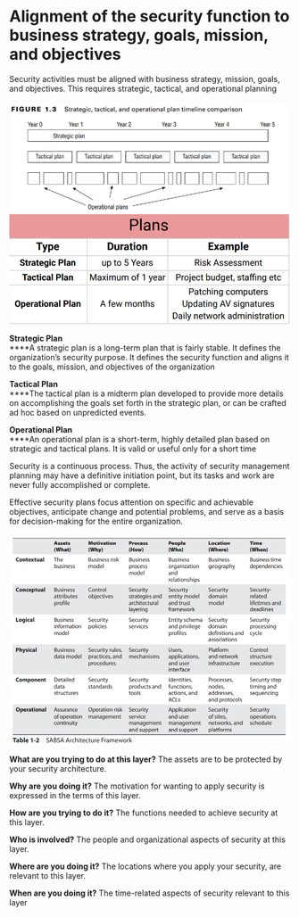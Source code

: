 # Alignment of the security function to business strategy, goals, mission, and objectives

Security activities must be aligned with business strategy, mission, goals, and objectives. This requires strategic, tactical, and operational planning\
\
![](<../../.gitbook/assets/image (13).png>)![](<../../.gitbook/assets/image (7) (1).png>)

**Strategic Plan**\
****A strategic plan is a long-term plan that is fairly stable. It defines the organization’s security purpose. It defines the security function and aligns it to the goals, mission, and objectives of the organization

**Tactical Plan**\
****The tactical plan is a midterm plan developed to provide more details on accomplishing the goals set forth in the strategic plan, or can be crafted ad hoc based on unpredicted events.

**Operational Plan**\
****An operational plan is a short-term, highly detailed plan based on strategic and tactical plans. It is valid or useful only for a short time

Security is a continuous process. Thus, the activity of security management planning may have a definitive initiation point, but its tasks and work are never fully accomplished or complete.&#x20;

Effective security plans focus attention on specific and achievable objectives, anticipate change and potential problems, and serve as a basis for decision-making for the entire organization.&#x20;

![](<../../.gitbook/assets/image (30).png>)

**What are you trying to do at this layer?** The assets are to be protected by your security architecture.&#x20;

**Why are you doing it?** The motivation for wanting to apply security is expressed in the terms of this layer.&#x20;

**How are you trying to do it?** The functions needed to achieve security at this layer.&#x20;

**Who is involved?** The people and organizational aspects of security at this layer.&#x20;

**Where are you doing it?** The locations where you apply your security, are relevant to this layer.&#x20;

**When are you doing it?** The time-related aspects of security relevant to this layer
